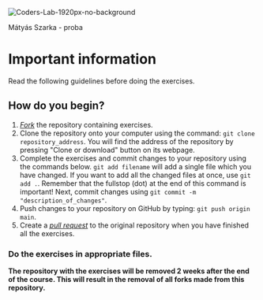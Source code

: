 ![Coders-Lab-1920px-no-background](https://user-images.githubusercontent.com/30623667/104709394-2cabee80-571f-11eb-9518-ea6a794e558e.png)

Mátyás Szarka - proba

# Important information

Read the following guidelines before doing the exercises.

## How do you begin?

1. [_Fork_](https://guides.github.com/activities/forking/) the repository containing exercises.
2. Clone the repository onto your computer using the command: `git clone repository_address`.
   You will find the address of the repository by pressing "Clone or download" button on its webpage.
3. Complete the exercises and commit changes to your repository using the commands below.
   `git add filename` will add a single file which you have changed.
   If you want to add all the changed files at once, use `git add .`.
   Remember that the fullstop (dot) at the end of this command is important!
   Next, commit changes using `git commit -m "description_of_changes"`.
4. Push changes to your repository on GitHub by typing: `git push origin main`.
5. Create a [_pull request_](https://help.github.com/articles/creating-a-pull-request) to the original repository when you have finished all the exercises.

### Do the exercises in appropriate files.

**The repository with the exercises will be removed 2 weeks after the end of the course. This will result in the removal of all forks made from this repository.**
